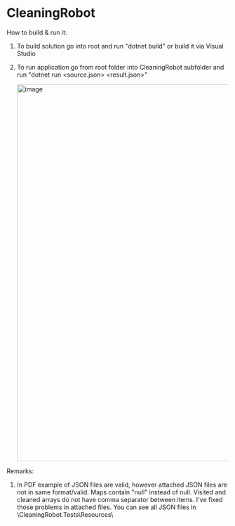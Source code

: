 # CleaningRobot

How to build & run it:
1) To build solution go into root and run "dotnet build" or build it via Visual Studio
2) To run application go from root folder into CleaningRobot subfolder and run "dotnet run <source.json> <result.json>"
   
   <img width="857" alt="image" src="https://github.com/JohnFromPrague/CodingTest/assets/18370349/98d34a0f-d447-46b3-9d14-503f8923b564">


Remarks:
1) In PDF example of JSON files are valid, however attached JSON files are not in same format/valid. Maps contain "null" instead of null. Visited and cleaned arrays do not have comma separator between items. I've fixed those problems in attached files. You can see all JSON files in \CleaningRobot.Tests\Resources\
